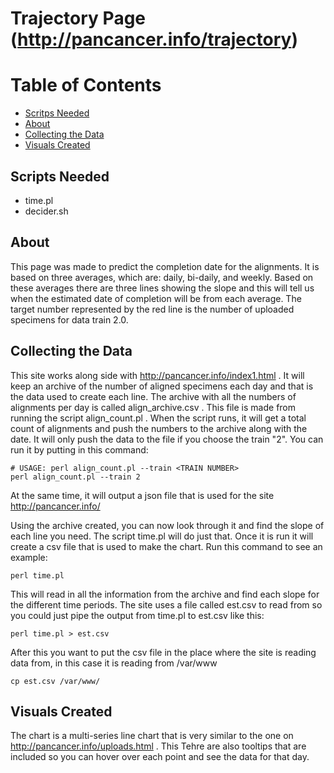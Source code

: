 # Trajectory Page (http://pancancer.info/trajectory)

# Table of Contents
  * [Scritps Needed](#scritps-needed)
  * [About](#about)
  * [Collecting the Data](#collecting-the-data)
  * [Visuals Created](#visuals-created)

## Scripts Needed
  * time.pl
  * decider.sh

## About
This page was made to predict the completion date for the alignments. It is based on three averages, which are: daily, bi-daily, and weekly. Based on these averages there are three lines showing the slope and this will tell us when the estimated date of completion will be from each average. The target number represented by the red line is the number of uploaded specimens for data train 2.0. 

## Collecting the Data
This site works along side with http://pancancer.info/index1.html . It will keep an archive of the number of aligned specimens each day and that is the data used to create each line. The archive with all the numbers of alignments per day is called align_archive.csv . This file is made from running the script align_count.pl . When the script runs, it will get a total count of alignments and push the numbers to the archive along with the date. It will only push the data to the file if you choose the train "2". You can run it by putting in this command:

    # USAGE: perl align_count.pl --train <TRAIN NUMBER>
    perl align_count.pl --train 2
    
At the same time, it will output a json file that is used for the site http://pancancer.info/

Using the archive created, you can now look through it and find the slope of each line you need. The script time.pl will do just that. Once it is run it will create a csv file that is used to make the chart. Run this command to see an example:

    perl time.pl
    
This will read in all the information from the archive and find each slope for the different time periods. The site uses a file called est.csv to read from so you could just pipe the output from time.pl to est.csv like this:

    perl time.pl > est.csv
    
After this you want to put the csv file in the place where the site is reading data from, in this case it is reading from /var/www

    cp est.csv /var/www/
    
## Visuals Created
The chart is a multi-series line chart that is very similar to the one on http://pancancer.info/uploads.html . This Tehre are also tooltips that are included so you can hover over each point and see the data for that day. 
